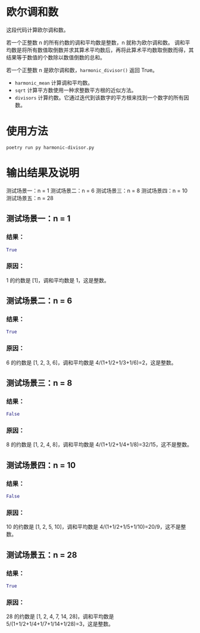 # 欧尔调和数

这段代码计算欧尔调和数。

若一个正整数 n 的所有约数的调和平均数是整数，n 就称为欧尔调和数。 
调和平均数是将所有数值取倒数并求其算术平均数后，再将此算术平均数取倒数而得，其结果等于数值的个数除以数值倒数的总和。

若一个正整数 n 是欧尔调和数，`harmonic_divisor()` 返回 True。
* `harmonic_mean` 计算调和平均数。
* `sqrt` 计算平方数使用一种求整数平方根的近似方法。 
* `divisors` 计算约数。它通过迭代到该数字的平方根来找到一个数字的所有因数。

# 使用方法
```
poetry run py harmonic-divisor.py
```
# 输出结果及说明

测试场景一：n = 1
测试场景二：n = 6
测试场景三：n = 8
测试场景四：n = 10
测试场景五：n = 28


## 测试场景一：n = 1
### 结果：
```python
True
```
### 原因：
1 的约数是 [1]，调和平均数是 1，这是整数。

## 测试场景二：n = 6
### 结果：
```python
True
```
### 原因：
6 的约数是 [1, 2, 3, 6]，调和平均数是 4/(1+1/2+1/3+1/6)=2，这是整数。

## 测试场景三：n = 8
### 结果：
```python
False
```
### 原因：
8 的约数是 [1, 2, 4, 8]，调和平均数是 4/(1+1/2+1/4+1/8)=32/15，这不是整数。

## 测试场景四：n = 10
### 结果：
```python
False
```
### 原因：
10 的约数是 [1, 2, 5, 10]，调和平均数是 4/(1+1/2+1/5+1/10)=20/9，这不是整数。

## 测试场景五：n = 28
### 结果：
```python
True
```
### 原因：
28 的约数是 [1, 2, 4, 7, 14, 28]，调和平均数是 5/(1+1/2+1/4+1/7+1/14+1/28)=3，这是整数。


